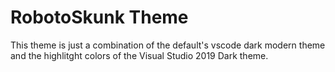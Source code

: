 # RobotoSkunk Theme
This theme is just a combination of the default's vscode dark modern theme
and the highlitght colors of the Visual Studio 2019 Dark theme.
